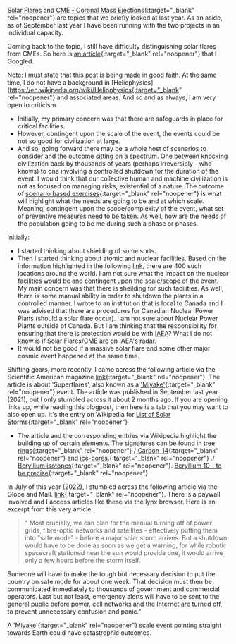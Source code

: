 [Solar Flares](https://en.wikipedia.org/wiki/Solar_flare) and [CME - Coronal Mass Ejections](https://en.wikipedia.org/wiki/Coronal_mass_ejection){:target="_blank" rel="noopener"} are topics that we briefly looked at last year. As an aside, as of September last year I have been running with the two projects in an individual capacity.

Coming back to the topic, I still have difficulty distinguishing solar flares from CMEs. So here is [an article](https://phys.org/news/2014-09-difference-cmes-solar-flares.html){:target="_blank" rel="noopener"} that I Googled. 

Note: I must state that this post is being made in good faith. At the same time, I do not have a background in [Heliophysics](https://en.wikipedia.org/wiki/Heliophysics{:target="_blank" rel="noopener"} and associated areas. And so and as always, I am very open to criticism.

* Initially, my primary concern was that there are safeguards in place for critical facilities.
* However, contingent upon the scale of the event, the events could be not so good for civilization at large. 
* And so, going forward there may be a whole host of scenarios to consider and the outcome sitting on a spectrum. One between knocking civilization back by thousands of years (perhaps irreversibly - who knows) to one involving a controlled shutdown for the duration of the event. I would think that our collective human and machine civilization is not as focused on managing risks, existential of a nature. The outcome of [scenario based exercises](https://en.wikipedia.org/wiki/Scenario_planning){:target="_blank" rel="noopener"} is what will highlight what the needs are going to be and at which scale. Meaning, contingent upon the scope/complexity of the event, what set of preventive measures need to be taken. As well, how are the needs of the population going to be me during such a phase or phases.

Initially: 
* I started thinking about shielding of some sorts. 
* Then I started thinking about atomic and nuclear facilities. Based on the information highlighted in the following [link](https://world-nuclear.org/information-library/current-and-future-generation/plans-for-new-reactors-worldwide.aspx#:~:text=Today%20there%20are%20about%20440,10%25%20of%20the%20world%27s%20electricity.), there are 400 such locations around the world. I am not sure what the impact on the nuclear facilities would be and contingent upon the scale/scope of the event. My main concern was that there is sheilding for such facilities. As well, there is some manual ability in order to shutdown the plants in a controlled manner. I wrote to an institution that is local to Canada and I was advised that there are procedures for Canadian Nuclear Power Plans (should a solar flare occur). I am not sure about Nuclear Power Plants outside of Canada. But I am thinking that the responsibility for ensuring that there is protection would be with [IAEA](https://www.iaea.org/)? What I do not know is if Solar Flares/CME are on IAEA's radar. 
* It would not be good if a massive solar flare and some other major cosmic event happened at the same time. 


Shifting gears, more recently, I came across the following article via the Scientific American magazine [link](https://www.scientificamerican.com/article/solar-superflares-rocked-earth-less-than-10-000-years-ago-and-could-strike-again/){:target="_blank" rel="noopener"}. The article is about 'Superflares', also known as a ['Miyake'](https://en.wikipedia.org/wiki/774%E2%80%93775_carbon-14_spike){:target="_blank" rel="noopener"} event. The article was published in September last year (2021), but I only stumbled across it about 2 months ago. If you are opening links up, while reading this blogpost, then here is a tab that you may want to also open up. It's the entry on Wikipedia for [List of Solar Storms](https://en.wikipedia.org/wiki/List_of_solar_storms){:target="_blank" rel="noopener"} 
* The article and the corresponding entries via Wikipedia highlight the building up of certain elements. The signatures can be found in [tree rings](https://en.wikipedia.org/wiki/Dendrochronology){:target="_blank" rel="noopener"} / [Carbon-14](https://en.wikipedia.org/wiki/Carbon-14){:target="_blank" rel="noopener"} and [ice-cores.](https://en.wikipedia.org/wiki/Ice_core){:target="_blank" rel="noopener"} ./ [Beryllium isotopes](https://en.wikipedia.org/wiki/Beryllium){:target="_blank" rel="noopener"}. [Beryllium 10 - to be precise](https://en.wikipedia.org/wiki/Beryllium-10){:target="_blank" rel="noopener"}   

In July of this year (2022), I stumbled across the following article via the Globe and Mail. [link](https://www.theglobeandmail.com/opinion/article-a-major-solar-storm-can-strike-earth-we-need-to-be-ready/){:target="_blank" rel="noopener"}. There is a paywall involved and I access articles like these via the lynx browser. Here is an excerpt from this very article: 
>" Most crucially, we can plan for the manual turning off of power grids, fibre-optic networks and satellites - effectively putting
   them into "safe mode" - before a major solar storm arrives. But a shutdown would have to be done as soon as we get a warning, for
   while robotic spacecraft stationed near the sun would provide one, it would arrive only a few hours before the storm itself.

   Someone will have to make the tough but necessary decision to put the country on safe mode for about one week. That decision must
   then be communicated immediately to thousands of government and commercial operators. Last but not least, emergency alerts will have
   to be sent to the general public before power, cell networks and the Internet are turned off, to prevent unnecessary confusion and
   panic."   

A ['Miyake'](https://en.wikipedia.org/wiki/774%E2%80%93775_carbon-14_spike){:target="_blank" rel="noopener"} scale event pointing straight towards Earth could have catastrophic outcomes. 

